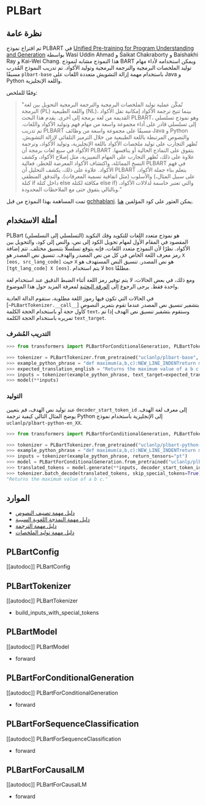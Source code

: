 # PLBart

## نظرة عامة
تم اقتراح نموذج PLBART في [Unified Pre-training for Program Understanding and Generation](https://arxiv.org/abs/2103.06333) بواسطة Wasi Uddin Ahmad و Saikat Chakraborty و Baishakhi Ray و Kai-Wei Chang.
هذا النموذج مشابه لنموذج BART ويمكن استخدامه لأداء مهام توليد الملخصات البرمجية والترجمة البرمجية وتوليد الأكواد. تم تدريب النموذج المُدرب مسبقًا `plbart-base` باستخدام مهمة إزالة التشويش متعددة اللغات
على Java و Python واللغة الإنجليزية.

وفقًا للملخص:

> "تُمكّن عملية توليد الملخصات البرمجية والترجمة البرمجية التحويل بين لغة البرمجة (PL) واللغة الطبيعية (NL)، بينما تتيح ترجمة الأكواد إمكانية نقل الأكواد القديمة من لغة برمجة إلى أخرى. يقدم هذا البحث PLBART، وهو نموذج تسلسلي إلى تسلسلي قادر على أداء مجموعة واسعة من مهام فهم وتوليد الأكواد واللغات.
تم تدريب PLBART مسبقًا على مجموعة واسعة من وظائف Java و Python والنصوص المرتبطة باللغة الطبيعية من خلال الترميز التلقائي لإزالة التشويش.
تُظهر التجارب على توليد ملخصات الأكواد باللغة الإنجليزية، وتوليد الأكواد، وترجمة الأكواد في سبع لغات برمجة
أن PLBART يتفوق على النماذج الحالية أو ينافسها. علاوة على ذلك، تُظهر التجارب على المهام التمييزية، مثل إصلاح الأكواد، وكشف النسخ المماثلة، واكتشاف الأكواد المعرضة للخطر، فعالية PLBART في فهم الأكواد.
علاوة على ذلك، يكشف التحليل أن PLBART يتعلم بناء جملة الأكواد، والأسلوب (مثل اتفاقية تسمية المعرفات)، والتدفق المنطقي
(على سبيل المثال، كتلة if داخل كتلة else مكافئة لكتلة else if) والتي تعتبر حاسمة لدلالات الأكواد، وبالتالي يتفوق
حتى مع الملاحظات المحدودة."

تمت المساهمة بهذا النموذج من قبل [gchhablani](https://huggingface.co/gchhablani). يمكن العثور على كود المؤلفين [هنا](https://github.com/wasiahmad/PLBART).

## أمثلة الاستخدام
PLBart هو نموذج متعدد اللغات للتكويد وفك التكويد (التسلسلي إلى التسلسلي) المقصود في المقام الأول لمهام تحويل الكود إلى نص، والنص إلى كود، والتحويل بين الأكواد. نظرًا لأن
النموذج متعدد اللغات، فإنه يتوقع تسلسلًا بتنسيق مختلف. تتم إضافة رمز معرف اللغة الخاص في كل من
نص المصدر والهدف. تنسيق نص المصدر هو `X [eos, src_lang_code]` حيث `X` هو نص المصدر.
تنسيق النص المستهدف هو `[tgt_lang_code] X [eos]`. لا يتم استخدام `bos` مطلقًا.

ومع ذلك، في بعض الحالات، لا يتم توفير رمز اللغة أثناء الضبط الدقيق عند استخدام لغة واحدة فقط. يرجى الرجوع إلى [الورقة البحثية](https://arxiv.org/abs/2103.06333) لمعرفة المزيد حول هذا الموضوع.

في الحالات التي تكون فيها رموز اللغة مطلوبة، ستقوم الدالة العادية [`~PLBartTokenizer.__call__`] بتشفير تنسيق نص المصدر
عندما تقوم بتمرير النصوص كأول حجة أو باستخدام الحجة الكلمة `text`، وستقوم بتشفير تنسيق نص الهدف إذا
تم تمريره باستخدام الحجة الكلمة `text_target`.

### التدريب المُشرف

```python
>>> from transformers import PLBartForConditionalGeneration, PLBartTokenizer

>>> tokenizer = PLBartTokenizer.from_pretrained("uclanlp/plbart-base", src_lang="en_XX", tgt_lang="python")
>>> example_python_phrase = "def maximum(a,b,c):NEW_LINE_INDENTreturn max([a,b,c])"
>>> expected_translation_english = "Returns the maximum value of a b c."
>>> inputs = tokenizer(example_python_phrase, text_target=expected_translation_english, return_tensors="pt")
>>> model(**inputs)
```

### التوليد

عند توليد نص الهدف، قم بتعيين `decoder_start_token_id` إلى معرف لغة الهدف. يوضح المثال التالي كيفية ترجمة Python إلى الإنجليزية باستخدام نموذج `uclanlp/plbart-python-en_XX`.

```python
>>> from transformers import PLBartForConditionalGeneration, PLBartTokenizer

>>> tokenizer = PLBartTokenizer.from_pretrained("uclanlp/plbart-python-en_XX", src_lang="python", tgt_lang="en_XX")
>>> example_python_phrase = "def maximum(a,b,c):NEW_LINE_INDENTreturn max([a,b,c])"
>>> inputs = tokenizer(example_python_phrase, return_tensors="pt")
>>> model = PLBartForConditionalGeneration.from_pretrained("uclanlp/plbart-python-en_XX")
>>> translated_tokens = model.generate(**inputs, decoder_start_token_id=tokenizer.lang_code_to_id["en_XX"])
>>> tokenizer.batch_decode(translated_tokens, skip_special_tokens=True)[0]
"Returns the maximum value of a b c."
```

## الموارد

- [دليل مهمة تصنيف النصوص](../tasks/sequence_classification)
- [دليل مهمة النمذجة اللغوية السببية](../tasks/language_modeling)
- [دليل مهمة الترجمة](../tasks/translation)
- [دليل مهمة توليد الملخصات](../tasks/summarization)

## PLBartConfig

[[autodoc]] PLBartConfig

## PLBartTokenizer

[[autodoc]] PLBartTokenizer

- build_inputs_with_special_tokens

## PLBartModel

[[autodoc]] PLBartModel

- forward

## PLBartForConditionalGeneration

[[autodoc]] PLBartForConditionalGeneration

- forward

## PLBartForSequenceClassification

[[autodoc]] PLBartForSequenceClassification

- forward

## PLBartForCausalLM

[[autodoc]] PLBartForCausalLM

- forward